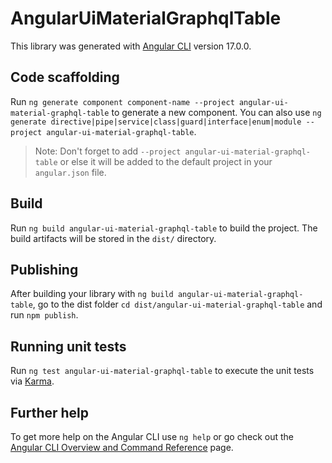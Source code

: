 # AngularUiMaterialGraphqlTable

This library was generated with [Angular CLI](https://github.com/angular/angular-cli) version 17.0.0.

## Code scaffolding

Run `ng generate component component-name --project angular-ui-material-graphql-table` to generate a new component. You can also use `ng generate directive|pipe|service|class|guard|interface|enum|module --project angular-ui-material-graphql-table`.
> Note: Don't forget to add `--project angular-ui-material-graphql-table` or else it will be added to the default project in your `angular.json` file. 

## Build

Run `ng build angular-ui-material-graphql-table` to build the project. The build artifacts will be stored in the `dist/` directory.

## Publishing

After building your library with `ng build angular-ui-material-graphql-table`, go to the dist folder `cd dist/angular-ui-material-graphql-table` and run `npm publish`.

## Running unit tests

Run `ng test angular-ui-material-graphql-table` to execute the unit tests via [Karma](https://karma-runner.github.io).

## Further help

To get more help on the Angular CLI use `ng help` or go check out the [Angular CLI Overview and Command Reference](https://angular.io/cli) page.
